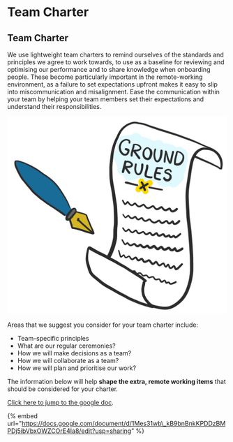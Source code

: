 # Team Charter

## Team Charter

We use lightweight team charters to remind ourselves of the standards and principles we agree to work towards, to use as a baseline for reviewing and optimising our performance and to share knowledge when onboarding people. These become particularly important in the remote-working environment, as a failure to set expectations upfront makes it easy to slip into miscommunication and misalignment. Ease the communication within your team by helping your team members set their expectations and understand their responsibilities.

![](.gitbook/assets/ground-rules-01.png)

Areas that we suggest you consider for your team charter include:

* Team-specific principles
* What are our regular ceremonies?
* How we will make decisions as a team?
* How we will collaborate as a team?
* How we will plan and prioritise our work?

The information below will help **shape the extra, remote working items** that should be considered for your charter.

[Click here to jump to the google doc](https://docs.google.com/document/d/1Mes31wb_kB9bnBnkKPDDzBMPDj5ibVbxOWZCOrE4Ia8/edit?usp=sharing).

{% embed url="https://docs.google.com/document/d/1Mes31wb\_kB9bnBnkKPDDzBMPDj5ibVbxOWZCOrE4Ia8/edit?usp=sharing" %}







